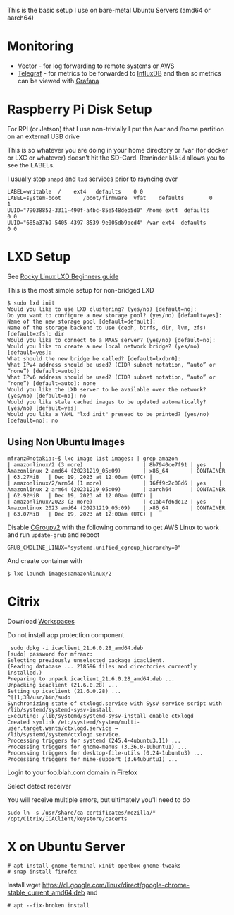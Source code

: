 This is the basic setup I use on bare-metal Ubuntu Servers (amd64 or aarch64)

# Monitoring
- [Vector](https://vector.dev/releases/0.11.1/download/) - for log forwarding to remote systems or AWS
- [Telegraf](https://github.com/influxdata/telegraf/releases) - for metrics to be forwarded to [InfluxDB](https://www.influxdata.com/get-influxdb/) and then so metrics can be viewed with [Grafana](https://grafana.com/grafana/download)

# Raspberry Pi Disk Setup

For RPI (or Jetson) that I use non-trivially I put the /var and /home partition on an external USB drive

This is so whatever you are doing in your home directory or /var (for docker or LXC or whatever) doesn't hit the SD-Card. Reminder `blkid` allows you to see the LABELs. 

I usually stop `snapd` and `lxd` services  prior to rsyncing over

```
LABEL=writable	/	 ext4	defaults	0 0
LABEL=system-boot       /boot/firmware  vfat    defaults        0       1
UUID="79038852-3311-490f-a4bc-85e548deb5d0" /home ext4  defaults        0 0
UUID="685a37b9-5405-4397-8539-9e005db9bcd4" /var ext4  defaults        0 0
```

# LXD Setup 

See [Rocky Linux LXD Beginners guide](https://docs.rockylinux.org/guides/containers/lxd_web_servers/)

This is the most simple setup for non-bridged LXD

```
$ sudo lxd init
Would you like to use LXD clustering? (yes/no) [default=no]: 
Do you want to configure a new storage pool? (yes/no) [default=yes]: 
Name of the new storage pool [default=default]: 
Name of the storage backend to use (ceph, btrfs, dir, lvm, zfs) [default=zfs]: dir
Would you like to connect to a MAAS server? (yes/no) [default=no]: 
Would you like to create a new local network bridge? (yes/no) [default=yes]: 
What should the new bridge be called? [default=lxdbr0]: 
What IPv4 address should be used? (CIDR subnet notation, “auto” or “none”) [default=auto]: 
What IPv6 address should be used? (CIDR subnet notation, “auto” or “none”) [default=auto]: none
Would you like the LXD server to be available over the network? (yes/no) [default=no]: no
Would you like stale cached images to be updated automatically? (yes/no) [default=yes] 
Would you like a YAML "lxd init" preseed to be printed? (yes/no) [default=no]: no
```

## Using Non Ubuntu Images

```
mfranz@notakia:~$ lxc image list images: | grep amazon
| amazonlinux/2 (3 more)                   | 8b7940ce7f91 | yes    | Amazonlinux 2 amd64 (20231219_05:09)       | x86_64       | CONTAINER       | 63.27MiB   | Dec 19, 2023 at 12:00am (UTC) |
| amazonlinux/2/arm64 (1 more)             | 16ff9c2c08d6 | yes    | Amazonlinux 2 arm64 (20231219_05:09)       | aarch64      | CONTAINER       | 62.92MiB   | Dec 19, 2023 at 12:00am (UTC) |
| amazonlinux/2023 (3 more)                | c1ab4fd6dc12 | yes    | Amazonlinux 2023 amd64 (20231219_05:09)    | x86_64       | CONTAINER       | 63.07MiB   | Dec 19, 2023 at 12:00am (UTC) |

```

Disable [CGroupv2](https://chrisdown.name/talks/cgroupv2/cgroupv2-fosdem.pdf) with the following command to get AWS Linux to work and run `update-grub` and reboot


```
GRUB_CMDLINE_LINUX="systemd.unified_cgroup_hierarchy=0"
```

And create container with 

```
$ lxc launch images:amazonlinux/2
```	

# Citrix

Download [Workspaces](https://www.citrix.com/downloads/workspace-app/linux/workspace-app-for-linux-latest.html)

Do not install app protection component

```
 sudo dpkg -i icaclient_21.6.0.28_amd64.deb 
[sudo] password for mfranz: 
Selecting previously unselected package icaclient.
(Reading database ... 218596 files and directories currently installed.)
Preparing to unpack icaclient_21.6.0.28_amd64.deb ...
Unpacking icaclient (21.6.0.28) ...
Setting up icaclient (21.6.0.28) ...
^[[1;3B/usr/bin/sudo
Synchronizing state of ctxlogd.service with SysV service script with /lib/systemd/systemd-sysv-install.
Executing: /lib/systemd/systemd-sysv-install enable ctxlogd
Created symlink /etc/systemd/system/multi-user.target.wants/ctxlogd.service → /lib/systemd/system/ctxlogd.service.
Processing triggers for systemd (245.4-4ubuntu3.11) ...
Processing triggers for gnome-menus (3.36.0-1ubuntu1) ...
Processing triggers for desktop-file-utils (0.24-1ubuntu3) ...
Processing triggers for mime-support (3.64ubuntu1) ...
```

Login to your foo.blah.com domain in Firefox

Select detect receiver

You will receive multiple errors, but ultimately you'll need to do

```
sudo ln -s /usr/share/ca-certificates/mozilla/* /opt/Citrix/ICAClient/keystore/cacerts
```

# X on Ubuntu Server

```
# apt install gnome-terminal xinit openbox gnome-tweaks
# snap install firefox
```

Install wget https://dl.google.com/linux/direct/google-chrome-stable_current_amd64.deb and 

```
# apt --fix-broken install
```

